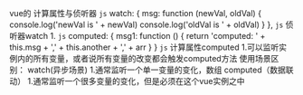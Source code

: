 vue的 计算属性与侦听器
```js```
watch: {
      msg: function (newVal, oldVal) {
        console.log('newVal is ' + newVal)
        console.log('oldVal is ' + oldVal)
      }
    },
```js```
侦听器watch
1.
```js```
computed: {
  msg1: function () {
    return 'computed: ' + this.msg + ',' + this.another + ',' + arr
  }
}
```js```
计算属性computed
1.可以监听实例内的所有变量，或者说所有变量的改变都会触发computed方法
使用场景区别：
watch(异步场景)
1.通常监听一个单一变量的变化，数组
computed（数据联动）
1.通常监听一个很多变量的变化，但是必须在这个vue实例之中